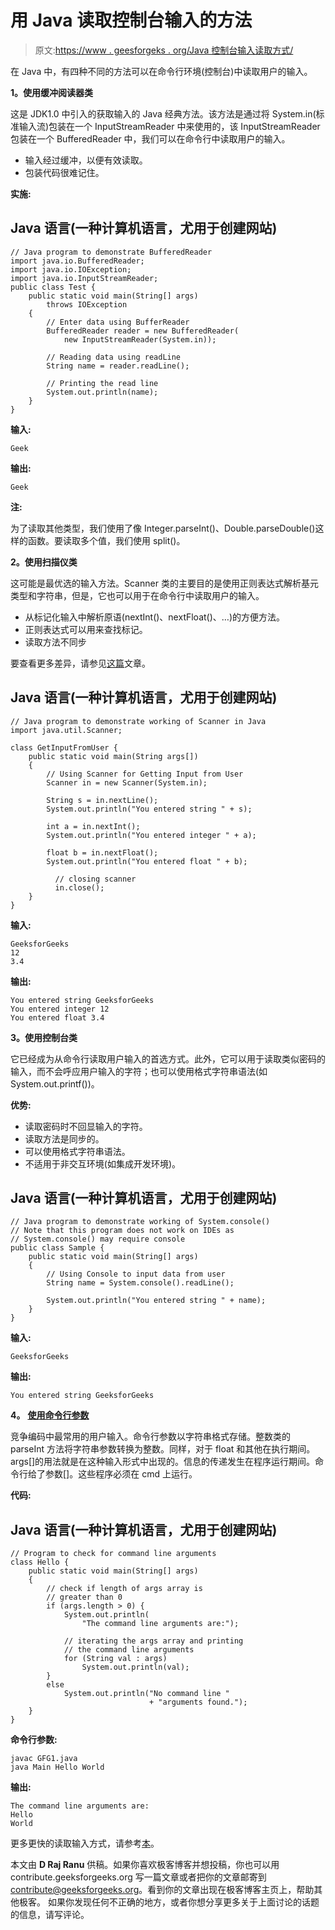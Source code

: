 # 用 Java 读取控制台输入的方法

> 原文:[https://www . geesforgeks . org/Java 控制台输入读取方式/](https://www.geeksforgeeks.org/ways-to-read-input-from-console-in-java/)

在 Java 中，有四种不同的方法可以在命令行环境(控制台)中读取用户的输入。

**1。使用缓冲阅读器类**

这是 JDK1.0 中引入的获取输入的 Java 经典方法。该方法是通过将 System.in(标准输入流)包装在一个 InputStreamReader 中来使用的，该 InputStreamReader 包装在一个 BufferedReader 中，我们可以在命令行中读取用户的输入。

*   输入经过缓冲，以便有效读取。
*   包装代码很难记住。

**实施:**

## Java 语言(一种计算机语言，尤用于创建网站)

```
// Java program to demonstrate BufferedReader
import java.io.BufferedReader;
import java.io.IOException;
import java.io.InputStreamReader;
public class Test {
    public static void main(String[] args)
        throws IOException
    {
        // Enter data using BufferReader
        BufferedReader reader = new BufferedReader(
            new InputStreamReader(System.in));

        // Reading data using readLine
        String name = reader.readLine();

        // Printing the read line
        System.out.println(name);
    }
}
```

**输入:**

```
Geek
```

**输出:**

```
Geek
```

**注:**

为了读取其他类型，我们使用了像 Integer.parseInt()、Double.parseDouble()这样的函数。要读取多个值，我们使用 split()。

**2。使用扫描仪类**

这可能是最优选的输入方法。Scanner 类的主要目的是使用正则表达式解析基元类型和字符串，但是，它也可以用于在命令行中读取用户的输入。

*   从标记化输入中解析原语(nextInt()、nextFloat()、…)的方便方法。
*   正则表达式可以用来查找标记。
*   读取方法不同步

要查看更多差异，请参见[这篇](https://www.geeksforgeeks.org/difference-between-scanner-and-bufferreader-class-in-java/)文章。

## Java 语言(一种计算机语言，尤用于创建网站)

```
// Java program to demonstrate working of Scanner in Java
import java.util.Scanner;

class GetInputFromUser {
    public static void main(String args[])
    {
        // Using Scanner for Getting Input from User
        Scanner in = new Scanner(System.in);

        String s = in.nextLine();
        System.out.println("You entered string " + s);

        int a = in.nextInt();
        System.out.println("You entered integer " + a);

        float b = in.nextFloat();
        System.out.println("You entered float " + b);

          // closing scanner
          in.close();
    }
}
```

**输入:**

```
GeeksforGeeks
12
3.4
```

**输出:**

```
You entered string GeeksforGeeks
You entered integer 12
You entered float 3.4
```

**3。使用控制台类**

它已经成为从命令行读取用户输入的首选方式。此外，它可以用于读取类似密码的输入，而不会呼应用户输入的字符；也可以使用格式字符串语法(如 System.out.printf())。

**优势:**

*   读取密码时不回显输入的字符。
*   读取方法是同步的。
*   可以使用格式字符串语法。
*   不适用于非交互环境(如集成开发环境)。

## Java 语言(一种计算机语言，尤用于创建网站)

```
// Java program to demonstrate working of System.console()
// Note that this program does not work on IDEs as
// System.console() may require console
public class Sample {
    public static void main(String[] args)
    {
        // Using Console to input data from user
        String name = System.console().readLine();

        System.out.println("You entered string " + name);
    }
}
```

**输入:**

```
GeeksforGeeks
```

**输出:**

```
You entered string GeeksforGeeks
```

**4。** [**使用命令行参数**](https://www.geeksforgeeks.org/command-line-arguments-in-java/)

竞争编码中最常用的用户输入。命令行参数以字符串格式存储。整数类的 parseInt 方法将字符串参数转换为整数。同样，对于 float 和其他在执行期间。args[]的用法就是在这种输入形式中出现的。信息的传递发生在程序运行期间。命令行给了参数[]。这些程序必须在 cmd 上运行。

**代码:**

## Java 语言(一种计算机语言，尤用于创建网站)

```
// Program to check for command line arguments
class Hello {
    public static void main(String[] args)
    {
        // check if length of args array is
        // greater than 0
        if (args.length > 0) {
            System.out.println(
                "The command line arguments are:");

            // iterating the args array and printing
            // the command line arguments
            for (String val : args)
                System.out.println(val);
        }
        else
            System.out.println("No command line "
                               + "arguments found.");
    }
}
```

**命令行参数:**

```
javac GFG1.java
java Main Hello World
```

**输出:**

```
The command line arguments are:
Hello
World
```

更多更快的读取输入方式，请参考[本](https://www.geeksforgeeks.org/fast-io-in-java-in-competitive-programming/)。

本文由 **D Raj Ranu** 供稿。如果你喜欢极客博客并想投稿，你也可以用 contribute.geeksforgeeks.org 写一篇文章或者把你的文章邮寄到 contribute@geeksforgeeks.org。看到你的文章出现在极客博客主页上，帮助其他极客。
如果你发现任何不正确的地方，或者你想分享更多关于上面讨论的话题的信息，请写评论。